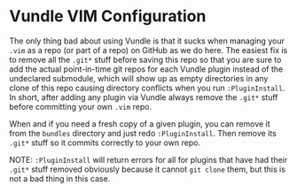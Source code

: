 # Vundle VIM Configuration

The only thing bad about using Vundle is that it sucks when managing
your `.vim` as a repo (or part of a repo) on GitHub as we do here.
The easiest fix is to remove all the `.git*` stuff before saving
this repo so that you are sure to add the actual point-in-time git
repos for each Vundle plugin instead of the undeclared submodule,
which will show up as empty directories in any clone of this repo
causing directory conflicts when you run `:PluginInstall`. In short,
after adding any plugin via Vundle always remove the `.git*` stuff
before committing your own `.vim` repo.

When and if you need a fresh copy of a given plugin, you can remove
it from the `bundles` directory and just redo `:PluginInstall`.
Then remove its `.git*` stuff so it commits correctly to your own
repo.

NOTE: `:PluginInstall` will return errors for all for plugins that
have had their `.git*` stuff removed obviously because it cannot
`git clone` them, but this is not a bad thing in this case.
